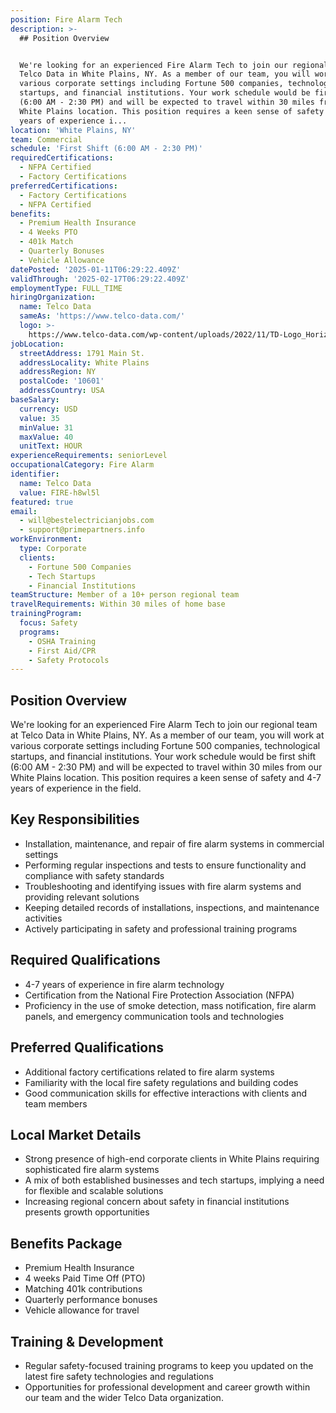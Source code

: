 ```yaml
---
position: Fire Alarm Tech
description: >-
  ## Position Overview


  We're looking for an experienced Fire Alarm Tech to join our regional team at
  Telco Data in White Plains, NY. As a member of our team, you will work at
  various corporate settings including Fortune 500 companies, technological
  startups, and financial institutions. Your work schedule would be first shift
  (6:00 AM - 2:30 PM) and will be expected to travel within 30 miles from our
  White Plains location. This position requires a keen sense of safety and 4-7
  years of experience i...
location: 'White Plains, NY'
team: Commercial
schedule: 'First Shift (6:00 AM - 2:30 PM)'
requiredCertifications:
  - NFPA Certified
  - Factory Certifications
preferredCertifications:
  - Factory Certifications
  - NFPA Certified
benefits:
  - Premium Health Insurance
  - 4 Weeks PTO
  - 401k Match
  - Quarterly Bonuses
  - Vehicle Allowance
datePosted: '2025-01-11T06:29:22.409Z'
validThrough: '2025-02-17T06:29:22.409Z'
employmentType: FULL_TIME
hiringOrganization:
  name: Telco Data
  sameAs: 'https://www.telco-data.com/'
  logo: >-
    https://www.telco-data.com/wp-content/uploads/2022/11/TD-Logo_Horizontal_Color.webp
jobLocation:
  streetAddress: 1791 Main St.
  addressLocality: White Plains
  addressRegion: NY
  postalCode: '10601'
  addressCountry: USA
baseSalary:
  currency: USD
  value: 35
  minValue: 31
  maxValue: 40
  unitText: HOUR
experienceRequirements: seniorLevel
occupationalCategory: Fire Alarm
identifier:
  name: Telco Data
  value: FIRE-h8wl5l
featured: true
email:
  - will@bestelectricianjobs.com
  - support@primepartners.info
workEnvironment:
  type: Corporate
  clients:
    - Fortune 500 Companies
    - Tech Startups
    - Financial Institutions
teamStructure: Member of a 10+ person regional team
travelRequirements: Within 30 miles of home base
trainingProgram:
  focus: Safety
  programs:
    - OSHA Training
    - First Aid/CPR
    - Safety Protocols
---
```




## Position Overview

We're looking for an experienced Fire Alarm Tech to join our regional team at Telco Data in White Plains, NY. As a member of our team, you will work at various corporate settings including Fortune 500 companies, technological startups, and financial institutions. Your work schedule would be first shift (6:00 AM - 2:30 PM) and will be expected to travel within 30 miles from our White Plains location. This position requires a keen sense of safety and 4-7 years of experience in the field.

## Key Responsibilities
- Installation, maintenance, and repair of fire alarm systems in commercial settings
- Performing regular inspections and tests to ensure functionality and compliance with safety standards
- Troubleshooting and identifying issues with fire alarm systems and providing relevant solutions
- Keeping detailed records of installations, inspections, and maintenance activities
- Actively participating in safety and professional training programs

## Required Qualifications
- 4-7 years of experience in fire alarm technology
- Certification from the National Fire Protection Association (NFPA)
- Proficiency in the use of smoke detection, mass notification, fire alarm panels, and emergency communication tools and technologies

## Preferred Qualifications
- Additional factory certifications related to fire alarm systems
- Familiarity with the local fire safety regulations and building codes 
- Good communication skills for effective interactions with clients and team members

## Local Market Details
- Strong presence of high-end corporate clients in White Plains requiring sophisticated fire alarm systems
- A mix of both established businesses and tech startups, implying a need for flexible and scalable solutions
- Increasing regional concern about safety in financial institutions presents growth opportunities 

## Benefits Package
- Premium Health Insurance
- 4 weeks Paid Time Off (PTO)
- Matching 401k contributions
- Quarterly performance bonuses
- Vehicle allowance for travel

## Training & Development
- Regular safety-focused training programs to keep you updated on the latest fire safety technologies and regulations
- Opportunities for professional development and career growth within our team and the wider Telco Data organization.
